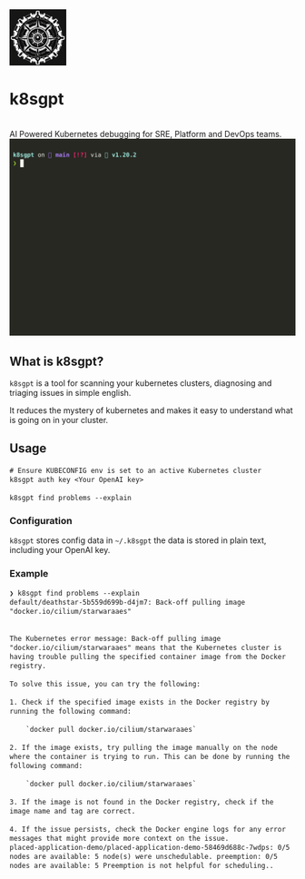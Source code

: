 <img src="images/logo.png" width="100px;" />

# k8sgpt

<br />
AI Powered Kubernetes debugging for SRE, Platform and DevOps teams.
<br />

<img src="images/demo.gif" width=800px; />

## What is k8sgpt?

`k8sgpt` is a tool for scanning your kubernetes clusters, diagnosing and triaging issues in simple english.

It reduces the mystery of kubernetes and makes it easy to understand what is going on in your cluster.


## Usage

```
# Ensure KUBECONFIG env is set to an active Kubernetes cluster
k8sgpt auth key <Your OpenAI key>

k8sgpt find problems --explain

```


### Configuration 

`k8sgpt` stores config data in `~/.k8sgpt` the data is stored in plain text, including your OpenAI key.


### Example

```
❯ k8sgpt find problems --explain
default/deathstar-5b559d699b-d4jm7: Back-off pulling image "docker.io/cilium/starwaraaes"


The Kubernetes error message: Back-off pulling image "docker.io/cilium/starwaraaes" means that the Kubernetes cluster is having trouble pulling the specified container image from the Docker registry. 

To solve this issue, you can try the following:

1. Check if the specified image exists in the Docker registry by running the following command:

    `docker pull docker.io/cilium/starwaraaes`

2. If the image exists, try pulling the image manually on the node where the container is trying to run. This can be done by running the following command:

    `docker pull docker.io/cilium/starwaraaes`

3. If the image is not found in the Docker registry, check if the image name and tag are correct.

4. If the issue persists, check the Docker engine logs for any error messages that might provide more context on the issue.
placed-application-demo/placed-application-demo-58469d688c-7wdps: 0/5 nodes are available: 5 node(s) were unschedulable. preemption: 0/5 nodes are available: 5 Preemption is not helpful for scheduling..

```
